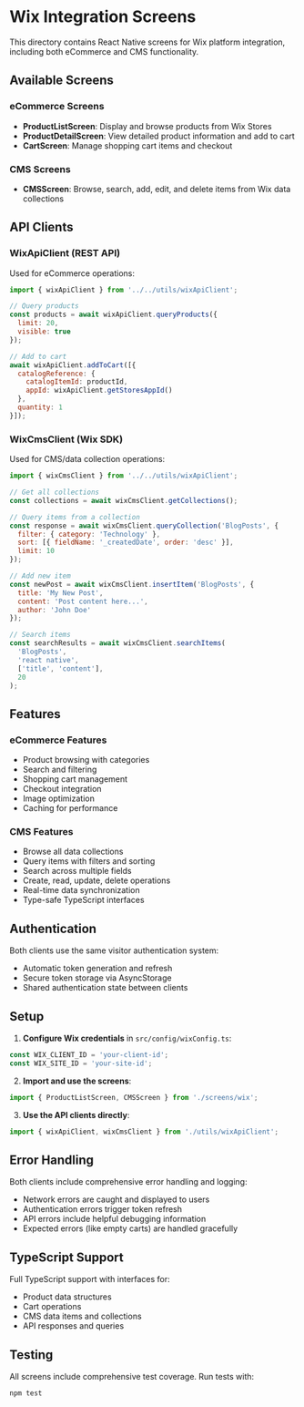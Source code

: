 # Wix Integration Screens

This directory contains React Native screens for Wix platform integration, including both eCommerce and CMS functionality.

## Available Screens

### eCommerce Screens
- **ProductListScreen**: Display and browse products from Wix Stores
- **ProductDetailScreen**: View detailed product information and add to cart
- **CartScreen**: Manage shopping cart items and checkout

### CMS Screens
- **CMSScreen**: Browse, search, add, edit, and delete items from Wix data collections

## API Clients

### WixApiClient (REST API)
Used for eCommerce operations:
```javascript
import { wixApiClient } from '../../utils/wixApiClient';

// Query products
const products = await wixApiClient.queryProducts({
  limit: 20,
  visible: true
});

// Add to cart
await wixApiClient.addToCart([{
  catalogReference: {
    catalogItemId: productId,
    appId: wixApiClient.getStoresAppId()
  },
  quantity: 1
}]);
```

### WixCmsClient (Wix SDK)
Used for CMS/data collection operations:
```javascript
import { wixCmsClient } from '../../utils/wixApiClient';

// Get all collections
const collections = await wixCmsClient.getCollections();

// Query items from a collection
const response = await wixCmsClient.queryCollection('BlogPosts', {
  filter: { category: 'Technology' },
  sort: [{ fieldName: '_createdDate', order: 'desc' }],
  limit: 10
});

// Add new item
const newPost = await wixCmsClient.insertItem('BlogPosts', {
  title: 'My New Post',
  content: 'Post content here...',
  author: 'John Doe'
});

// Search items
const searchResults = await wixCmsClient.searchItems(
  'BlogPosts',
  'react native',
  ['title', 'content'],
  20
);
```

## Features

### eCommerce Features
- Product browsing with categories
- Search and filtering
- Shopping cart management  
- Checkout integration
- Image optimization
- Caching for performance

### CMS Features
- Browse all data collections
- Query items with filters and sorting
- Search across multiple fields
- Create, read, update, delete operations
- Real-time data synchronization
- Type-safe TypeScript interfaces

## Authentication

Both clients use the same visitor authentication system:
- Automatic token generation and refresh
- Secure token storage via AsyncStorage
- Shared authentication state between clients

## Setup

1. **Configure Wix credentials** in `src/config/wixConfig.ts`:
```typescript
const WIX_CLIENT_ID = 'your-client-id';
const WIX_SITE_ID = 'your-site-id';
```

2. **Import and use the screens**:
```javascript
import { ProductListScreen, CMSScreen } from './screens/wix';
```

3. **Use the API clients directly**:
```javascript
import { wixApiClient, wixCmsClient } from './utils/wixApiClient';
```

## Error Handling

Both clients include comprehensive error handling and logging:
- Network errors are caught and displayed to users
- Authentication errors trigger token refresh
- API errors include helpful debugging information
- Expected errors (like empty carts) are handled gracefully

## TypeScript Support

Full TypeScript support with interfaces for:
- Product data structures
- Cart operations
- CMS data items and collections
- API responses and queries

## Testing

All screens include comprehensive test coverage. Run tests with:
```bash
npm test
``` 